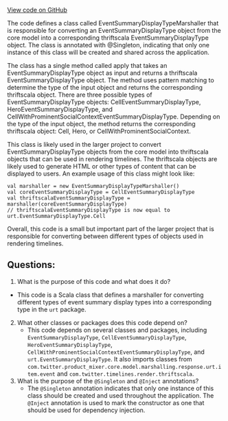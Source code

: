 [View code on GitHub](https://github.com/misbahsy/the-algorithm/product-mixer/core/src/main/scala/com/twitter/product_mixer/core/functional_component/marshaller/response/urt/item/event/EventSummaryDisplayTypeMarshaller.scala)

The code defines a class called EventSummaryDisplayTypeMarshaller that is responsible for converting an EventSummaryDisplayType object from the core model into a corresponding thriftscala EventSummaryDisplayType object. The class is annotated with @Singleton, indicating that only one instance of this class will be created and shared across the application.

The class has a single method called apply that takes an EventSummaryDisplayType object as input and returns a thriftscala EventSummaryDisplayType object. The method uses pattern matching to determine the type of the input object and returns the corresponding thriftscala object. There are three possible types of EventSummaryDisplayType objects: CellEventSummaryDisplayType, HeroEventSummaryDisplayType, and CellWithProminentSocialContextEventSummaryDisplayType. Depending on the type of the input object, the method returns the corresponding thriftscala object: Cell, Hero, or CellWithProminentSocialContext.

This class is likely used in the larger project to convert EventSummaryDisplayType objects from the core model into thriftscala objects that can be used in rendering timelines. The thriftscala objects are likely used to generate HTML or other types of content that can be displayed to users. An example usage of this class might look like:

```
val marshaller = new EventSummaryDisplayTypeMarshaller()
val coreEventSummaryDisplayType = CellEventSummaryDisplayType
val thriftscalaEventSummaryDisplayType = marshaller(coreEventSummaryDisplayType)
// thriftscalaEventSummaryDisplayType is now equal to urt.EventSummaryDisplayType.Cell
```

Overall, this code is a small but important part of the larger project that is responsible for converting between different types of objects used in rendering timelines.
## Questions: 
 1. What is the purpose of this code and what does it do?
   - This code is a Scala class that defines a marshaller for converting different types of event summary display types into a corresponding type in the `urt` package.
2. What other classes or packages does this code depend on?
   - This code depends on several classes and packages, including `EventSummaryDisplayType`, `CellEventSummaryDisplayType`, `HeroEventSummaryDisplayType`, `CellWithProminentSocialContextEventSummaryDisplayType`, and `urt.EventSummaryDisplayType`. It also imports classes from `com.twitter.product_mixer.core.model.marshalling.response.urt.item.event` and `com.twitter.timelines.render.thriftscala`.
3. What is the purpose of the `@Singleton` and `@Inject` annotations?
   - The `@Singleton` annotation indicates that only one instance of this class should be created and used throughout the application. The `@Inject` annotation is used to mark the constructor as one that should be used for dependency injection.